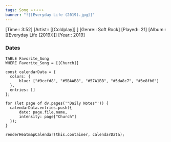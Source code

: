 ```yaml
---
tags: Song ⭐⭐⭐⭐⭐ 
banner: "![[Everyday Life (2019).jpg]]"
---
```

[Time:: 3:52]
[Artist:: [[Coldplay]] ]
[Genre:: Soft Rock]
[Played:: 21]
[Album:: [[Everyday Life (2019)]]]
[Year:: 2019]
### Dates
````dataview
TABLE Favorite_Song
WHERE Favorite_Song = [[Church]]
````
  ```dataviewjs
const calendarData = { 
	colors: { 
		blue: ["#9ccfd8", "#5BAAB8", "#57A1BB", "#5da8c7", "#3e8fb0"] 
	}, 
	entries: [] 
}; 

for (let page of dv.pages('"Daily Notes"')) { 
	calendarData.entries.push({ 
		date: page.file.name, 
		intensity: page["Church"]
	}); 
} 

renderHeatmapCalendar(this.container, calendarData);
```
